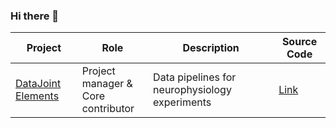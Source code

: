 ### Hi there 👋

| Project | Role | Description | Source Code |
|--|--|--|--|
| [DataJoint Elements](https://datajoint.com/docs/elements/) | Project manager & <br />Core contributor | Data pipelines for neurophysiology experiments | [Link](https://github.com/datajoint) |

<!--
**kabilar/kabilar** is a ✨ _special_ ✨ repository because its `README.md` (this file) appears on your GitHub profile.

Here are some ideas to get you started:

- 🔭 I’m currently working on ...
- 🌱 I’m currently learning ...
- 👯 I’m looking to collaborate on ...
- 🤔 I’m looking for help with ...
- 💬 Ask me about ...
- 📫 How to reach me: ...
- 😄 Pronouns: ...
- ⚡ Fun fact: ...
-->
